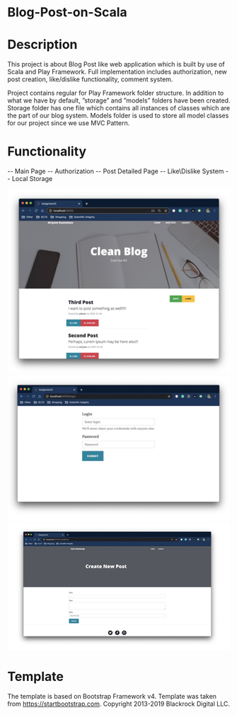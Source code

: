 # Blog-Post-on-Scala

# Description
This project is about Blog Post like web application which is built by use of Scala and Play Framework. Full implementation includes authorization, new post creation, like/dislike functionality, comment system.

Project contains regular for Play Framework folder structure. In addition to what we have by default, ”storage” and ”models” folders have been created. Storage folder has one file which contains all instances of classes which are the part of our blog system. Models folder is used to store all model classes for our project since we use MVC Pattern.

# Functionality
-- Main Page
-- Authorization
-- Post Detailed Page
-- Like\Dislike System
-- Local Storage


![Test Image 1](https://github.com/Krosent/Blog-Post-on-Scala/blob/main/main.jpg?raw=true)
![Test Image 2](https://github.com/Krosent/Blog-Post-on-Scala/blob/main/login.jpg)
![Test Image 3](https://github.com/Krosent/Blog-Post-on-Scala/blob/main/new_post.jpg?raw=true)


# Template
The template is based on Bootstrap Framework v4. Template was taken from https://startbootstrap.com. Copyright 2013-2019 Blackrock Digital LLC.

